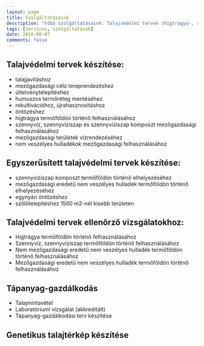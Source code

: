 ```yaml
---
layout: page
title: Szolgáltatásaink
description: "Főbb szolgáltatásaink: Talajvédelmi tervek (hígtrágya-, szennyvíziszap elhelyezés, öntözés, ültetvénytelepítés, végleges más célú hasznosítás) és tápanyag-gazdálkodási tervek készítése"
tags: [services, szolgáltatások]
date: 2016-06-07
comments: false
---
```


## Talajvédelmi tervek készítése:

* talajjavításhoz
* mezőgazdasági célú tereprendezéshez
* ültetvénytelepítéshez
* humuszos termőréteg mentéséhez
* rekultivációhoz, újrahasznosításhoz
* öntözéshez
* hígtrágya termőföldön történő felhasználásához
* szennyvíz, szennyvíziszap és szennyvíziszap komposzt mezőgazdasági felhasználásához
* mezőgazdasági területek vízrendezéséhez
* nem veszélyes hulladékok mezőgazdasági felhasználásához

## Egyszerűsített talajvédelmi tervek készítése:

* szennyvíziszap komposzt termőföldön történő elhelyezéséhez
* mezőgazdasági eredetű nem veszélyes hulladék termőföldön történő elhelyezéséhez
* egynyári öntözéshez
* szőlőtelepítéshez 1500 m2-nél kisebb területen

## Talajvédelmi tervek ellenőrző vizsgálatokhoz:

* Hígtrágya termőföldön történő felhasználásához
* Szennyvíz, szennyvíziszap termőföldön történő felhasználásához
* Nem mezőgazdasági eredetű nem veszélyes hulladék termőföldön történő felhasználásához
* Mezőgazdasági eredetű nem veszélyes hulladék termőföldön történő felhasználásához

## Tápanyag-gazdálkodás

* Talajmintavétel
* Laboratóriumi vizsgálat (akkreditált)
* Tápanyag-gazdálkodási terv készítése

## Genetikus talajtérkép készítése
